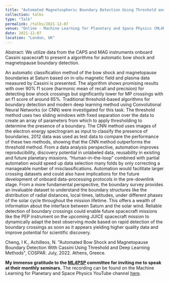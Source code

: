 ```yaml
---
title: "Automated Magnetospheric Boundary Detection Using Threshold and Deep Learning methods"
collection: talks
type: "Talk"
permalink: /talks/2021-12-07
venue: "Online - Machine Learning for Planetary and Space Physics (ML4PSP) seminars"
date: 2021-12-07
location: "London, UK"
---
```


Abstract: We utilize data from the CAPS and MAG instruments onboard Cassini spacecraft to present a algorithms for automatic bow shock and magnetopause boundary detection.

An automatic classification method of the bow shock and magnetopause boundaries at Saturn based on in-situ magnetic field and plasma data measured by Cassini is presented. The algorithm shows promising results with over 90% f1 score (harmonic mean of recall and precision) for detecting bow shock crossings but significantly lower for MP crossings with an f1 score of around 65%. Traditional threshold-based algorithms for boundary detection and modern deep learning method using Convolutional Neural Networks (or CNN) were investigated for this task. The threshold method uses two sliding windows with fixed separation over the data to create an array of parameters from which to apply thresholding to determine the presence of a boundary. The CNN method uses images of the electron energy spectrogram as input to classify the presence of boundaries. 2012 data was used as test data to compare the performance of these two methods, showing that the CNN method outperforms the threshold method. From a data analysis perspective, automation improves reproducibility, discovery potential in unlabeled data, reusability in existing and future planetary missions. “Human-in-the-loop” combined with partial automation would speed up data selection many folds by only correcting a manageable number of misclassifications. Automation would facilitate larger crossing datasets and could also have implications for the future development of onboard data-processing protocols in the pre-downlink stage. From a more fundamental perspective, the boundary survey provides an invaluable dataset to understand the boundary structures like the distribution of radial distances, local times, latitudes, under different phases of the solar cycle throughout the mission lifetime. This offers a wealth of information about the interface between Saturn and the solar wind. Reliable detection of boundary crossings could enable future spacecraft missions like the PEP instrument on the upcoming JUICE spacecraft mission to dynamically adapt the best observing mode based on rapid detection of the boundary crossings as soon as it appears yielding higher quality data and improve potential for scientific discovery.

Cheng, I K., Achilleos, N. "Automated Bow Shock and Magnetopause Boundary Detection With Cassini Using Threshold and Deep Learning Methods", COSPAR. July, 2022. Athens, Greece.

**My immense gratitude to the [ML4PSP](https://ml4psp.github.io/) committee for inviting me to speak at their monthly seminars.** The recording can be found on the Machine Learning for Planetary and Space Physics YouTube channel [here](https://youtu.be/eSLz3rlwvsk?list=PL4kOs9mVzcpYiJ1YNd4g5HIdsj3FOQ0Rm).
